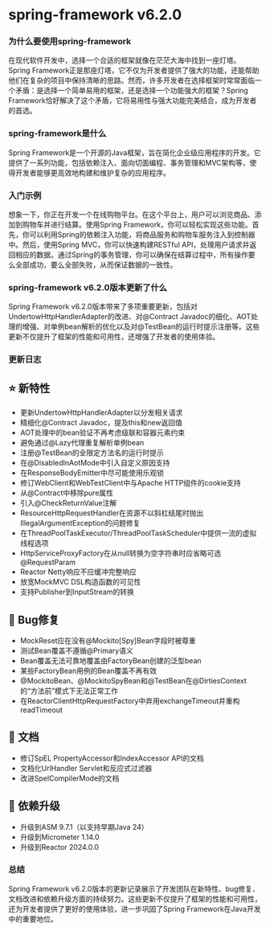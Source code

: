 # spring-framework v6.2.0
### 为什么要使用spring-framework

在现代软件开发中，选择一个合适的框架就像在茫茫大海中找到一座灯塔。Spring Framework正是那座灯塔，它不仅为开发者提供了强大的功能，还能帮助他们在复杂的项目中保持清晰的思路。然而，许多开发者在选择框架时常常面临一个矛盾：是选择一个简单易用的框架，还是选择一个功能强大的框架？Spring Framework恰好解决了这个矛盾，它将易用性与强大功能完美结合，成为开发者的首选。

### spring-framework是什么

Spring Framework是一个开源的Java框架，旨在简化企业级应用程序的开发。它提供了一系列功能，包括依赖注入、面向切面编程、事务管理和MVC架构等，使得开发者能够更高效地构建和维护复杂的应用程序。

### 入门示例

想象一下，你正在开发一个在线购物平台。在这个平台上，用户可以浏览商品、添加到购物车并进行结算。使用Spring Framework，你可以轻松实现这些功能。首先，你可以利用Spring的依赖注入功能，将商品服务和购物车服务注入到控制器中。然后，使用Spring MVC，你可以快速构建RESTful API，处理用户请求并返回相应的数据。通过Spring的事务管理，你可以确保在结算过程中，所有操作要么全部成功，要么全部失败，从而保证数据的一致性。

### spring-framework v6.2.0版本更新了什么

Spring Framework v6.2.0版本带来了多项重要更新，包括对UndertowHttpHandlerAdapter的改进、对@Contract Javadoc的细化、AOT处理的增强、对单例bean解析的优化以及对@TestBean的运行时提示注册等。这些更新不仅提升了框架的性能和可用性，还增强了开发者的使用体验。

### 更新日志

## ⭐ 新特性
- 更新UndertowHttpHandlerAdapter以分发相关请求
- 精细化@Contract Javadoc，提及this和new返回值
- AOT处理中的bean验证不再考虑级联和容器元素约束
- 避免通过@Lazy代理重复解析单例bean
- 注册@TestBean的全限定方法名的运行时提示
- 在@DisabledInAotMode中引入自定义原因支持
- 在ResponseBodyEmitter中尽可能使用乐观锁
- 修订WebClient和WebTestClient中与Apache HTTP组件的cookie支持
- 从@Contract中移除pure属性
- 引入@CheckReturnValue注解
- ResourceHttpRequestHandler在资源不以斜杠结尾时抛出IllegalArgumentException的问题修复
- 在ThreadPoolTaskExecutor/ThreadPoolTaskScheduler中提供一流的虚拟线程选项
- HttpServiceProxyFactory在从null转换为空字符串时应省略可选@RequestParam
- Reactor Netty响应不应缓冲完整响应
- 放宽MockMVC DSL构造函数的可见性
- 支持Publisher到InputStream的转换

## 🐞 Bug修复
- MockReset应在没有@Mockito[Spy]Bean字段时被尊重
- 测试Bean覆盖不遵循@Primary语义
- Bean覆盖无法可靠地覆盖由FactoryBean创建的泛型bean
- 某些FactoryBean用例的Bean覆盖不再有效
- @MockitoBean、@MockitoSpyBean和@TestBean在@DirtiesContext的“方法前”模式下无法正常工作
- 在ReactorClientHttpRequestFactory中弃用exchangeTimeout并重构readTimeout

## 📔 文档
- 修订SpEL PropertyAccessor和IndexAccessor API的文档
- 文档化UrlHandler Servlet和反应式过滤器
- 改进SpelCompilerMode的文档

## 🔨 依赖升级
- 升级到ASM 9.7.1（以支持早期Java 24）
- 升级到Micrometer 1.14.0
- 升级到Reactor 2024.0.0

### 总结

Spring Framework v6.2.0版本的更新记录展示了开发团队在新特性、bug修复、文档改进和依赖升级方面的持续努力。这些更新不仅提升了框架的性能和可用性，还为开发者提供了更好的使用体验，进一步巩固了Spring Framework在Java开发中的重要地位。